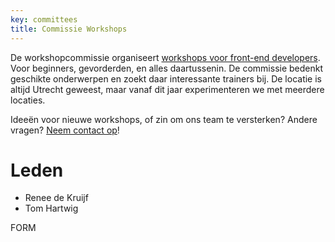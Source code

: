 ```yaml
---
key: committees
title: Commissie Workshops
---
```

De workshopcommissie organiseert [workshops voor front-end developers](/nl/activiteiten/workshops/). Voor beginners, gevorderden, en alles daartussenin. De commissie bedenkt geschikte onderwerpen en zoekt daar interessante trainers bij. De locatie is altijd Utrecht geweest, maar vanaf dit jaar experimenteren we met meerdere locaties.

Ideeën voor nieuwe workshops, of zin om ons team te versterken? Andere vragen? [Neem contact op](#formulier-1)!

# Leden

* Renee de Kruijf
* Tom Hartwig

FORM
